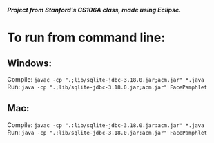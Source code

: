 _**Project from Stanford's CS106A class, made using Eclipse.**_  
# To run from command line:

## Windows:
Compile: `javac -cp ".;lib/sqlite-jdbc-3.18.0.jar;acm.jar" *.java`  
Run: `java -cp ".;lib/sqlite-jdbc-3.18.0.jar;acm.jar" FacePamphlet`

## Mac:
Compile: `javac -cp ".:lib/sqlite-jdbc-3.18.0.jar:acm.jar" *.java`  
Run: `java -cp ".:lib/sqlite-jdbc-3.18.0.jar:acm.jar" FacePamphlet`
